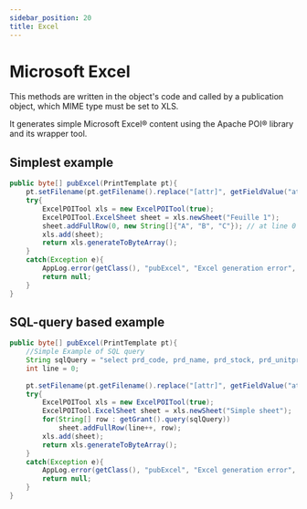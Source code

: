 ```yaml
---
sidebar_position: 20
title: Excel
---
```


Microsoft Excel
====================

This methods are written in the object's code and called by a publication object, which MIME type must be set to XLS. 

It generates simple Microsoft Excel&reg; content using the Apache POI&reg; library and its wrapper tool.

Simplest example
---------------------------

```java
public byte[] pubExcel(PrintTemplate pt){
	pt.setFilename(pt.getFilename().replace("[attr]", getFieldValue("attr")));
	try{
		ExcelPOITool xls = new ExcelPOITool(true);
		ExcelPOITool.ExcelSheet sheet = xls.newSheet("Feuille 1");
		sheet.addFullRow(0, new String[]{"A", "B", "C"}); // at line 0
		xls.add(sheet);
		return xls.generateToByteArray();	
	}
	catch(Exception e){
		AppLog.error(getClass(), "pubExcel", "Excel generation error", e, getGrant());
		return null;
	}
}
```

SQL-query based example
---------------------------

```java
public byte[] pubExcel(PrintTemplate pt){
	//Simple Example of SQL query 
	String sqlQuery = "select prd_code, prd_name, prd_stock, prd_unitprice from demo_product where prd_sup_id="+getRowId();
	int line = 0;
	
	pt.setFilename(pt.getFilename().replace("[attr]", getFieldValue("attr")));
	try{
		ExcelPOITool xls = new ExcelPOITool(true);
		ExcelPOITool.ExcelSheet sheet = xls.newSheet("Simple sheet");
		for(String[] row : getGrant().query(sqlQuery))
			sheet.addFullRow(line++, row);
		xls.add(sheet);
		return xls.generateToByteArray();	
	}
	catch(Exception e){
		AppLog.error(getClass(), "pubExcel", "Excel generation error", e, getGrant());
		return null;
	}
}
```